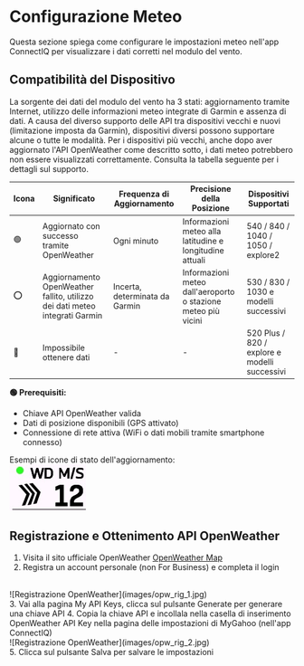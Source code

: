 # Configurazione Meteo
Questa sezione spiega come configurare le impostazioni meteo nell'app ConnectIQ per visualizzare i dati corretti nel modulo del vento.

## Compatibilità del Dispositivo
La sorgente dei dati del modulo del vento ha 3 stati: aggiornamento tramite Internet, utilizzo delle informazioni meteo integrate di Garmin e assenza di dati. A causa del diverso supporto delle API tra dispositivi vecchi e nuovi (limitazione imposta da Garmin), dispositivi diversi possono supportare alcune o tutte le modalità. Per i dispositivi più vecchi, anche dopo aver aggiornato l'API OpenWeather come descritto sotto, i dati meteo potrebbero non essere visualizzati correttamente. Consulta la tabella seguente per i dettagli sul supporto.

| Icona | Significato | Frequenza di Aggiornamento | Precisione della Posizione | Dispositivi Supportati |
|-------|---------------------------------------------|-----------------------------|-------------------------------------------|-------------------------------------------|
| 🟢 | Aggiornato con successo tramite OpenWeather | Ogni minuto | Informazioni meteo alla latitudine e longitudine attuali | 540 / 840 / 1040 / 1050 / explore2 |
| ⭕ | Aggiornamento OpenWeather fallito, utilizzo dei dati meteo integrati Garmin | Incerta, determinata da Garmin | Informazioni meteo dall'aeroporto o stazione meteo più vicini | 530 / 830 / 1030 e modelli successivi |
| 🔴 | Impossibile ottenere dati | - | - | 520 Plus / 820 / explore e modelli successivi |

**🟢 Prerequisiti:**
- Chiave API OpenWeather valida
- Dati di posizione disponibili (GPS attivato)
- Connessione di rete attiva (WiFi o dati mobili tramite smartphone connesso)

Esempi di icone di stato dell'aggiornamento:
<br>
![esempio vento](images/wd_example.jpg)

## Registrazione e Ottenimento API OpenWeather
1. Visita il sito ufficiale OpenWeather [OpenWeather Map](https://openweathermap.org/)
2. Registra un account personale (non For Business) e completa il login
<br>
![Registrazione OpenWeather](images/opw_rig_1.jpg)
<br>
3. Vai alla pagina My API Keys, clicca sul pulsante Generate per generare una chiave API
4. Copia la chiave API e incollala nella casella di inserimento OpenWeather API Key nella pagina delle impostazioni di MyGahoo (nell'app ConnectIQ)
<br>
![Registrazione OpenWeather](images/opw_rig_2.jpg)
<br>
5. Clicca sul pulsante Salva per salvare le impostazioni
